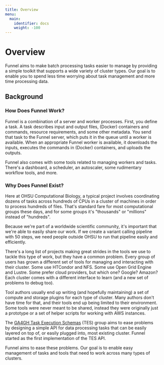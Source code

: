 ```yaml
---
title: Overview
menu:
  main:
    identifier: docs
    weight: -100
---
```


# Overview

Funnel aims to make batch processing tasks easier to manage by providing a simple
toolkit that supports a wide variety of cluster types. Our goal is to enable you
to spend less time worrying about task management and more time processing data.

## Background

### How Does Funnel Work?

Funnel is a combination of a server and worker processes. First, you define a task.
A task describes input and output files, (Docker) containers and commands, resource
requirements, and some other metadata. You send that task to the Funnel server,
which puts it in the queue until a worker is available. When an appropriate Funnel
worker is available, it downloads the inputs, executes the commands in (Docker)
containers, and uploads the outputs.

Funnel also comes with some tools related to managing workers and tasks. There's
a dashboard, a scheduler, an autoscaler, some rudimentary workflow tools, and more.

### Why Does Funnel Exist?

Here at OHSU Computational Biology, a typical project involves coordinating dozens
of tasks across hundreds of CPUs in a cluster of machines in order to process hundreds
of files. That's standard fare for most computational groups these days, and for some
groups it's "thousands" or "millions" instead of "hundreds".

Because we're part of a worldwide scientific community, it's important that we're able
to easily share our work. If we create a variant calling pipeline with 50 steps,
we need people outside OHSU to run that pipeline easily and efficiently.

There's a long list of projects making great strides in the tools we use to tackle
this type of work, but they have a common problem. Every group of users has grown
a different set of tools for managing and interacting with their cluster. Some use
HTCondor and NFS. Some use Open Grid Engine and Lustre. Some prefer cloud providers,
but which one? Google? Amazon? Each cluster comes with a different interface to learn
(and a new set of problems to debug too).

Tool authors usually end up writing (and hopefully maintaining) a set of
compute and storage plugins for each type of cluster. Many authors don't have
time for that, and their tools end up being limited to their environment.
Some tools were never meant to be shared, instead they were originally just
a prototype or a set of helper scripts for working with AWS instances.

The [GA4GH Task Execution Schemas][tes] (TES) group aims to ease problems by
designing a simple API for data processing tasks that can be easily layered on top of,
or easily plugged into, most existing cluster. Funnel started as the first
implementation of the TES API.

Funnel aims to ease these problems. Our goal is to enable easy management of tasks
and tools that need to work across many types of clusters.

[galaxy]: https://galaxyproject.org/
[cwl]: http://commonwl.org/
[wdl]: https://software.broadinstitute.org/wdl/
[tes]: https://github.com/ga4gh/task-execution-schemas
